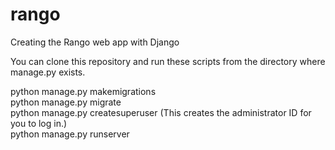 # rango
Creating the Rango web app with Django

You can clone this repository and run these scripts from the directory where manage.py exists.

python manage.py makemigrations <br />
python manage.py migrate <br />
python manage.py createsuperuser (This creates the administrator ID for you to log in.) <br />
python manage.py runserver <br />

